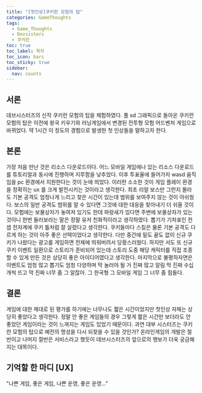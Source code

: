 ```yaml
---
title: "[첫인상]쿠키런 모험의 탑"
categories: GameThoughts
tags:
  - Game_Thoughts
  - Devsisters
  - 쿠키런
toc: true
toc_label: 목차
toc_icon: bars
toc_sticky: true
sidebar:
  nav: counts
---
```

## 서론
데브시스터즈의 신작 쿠키런 모험의 탑을 체험하였다. 풀 sd 그래픽으로 돌아온 쿠키런 모험의 탑은 이전에 왕국 키우기와 러닝게임에서 변경된 전투형 모험 어드벤처 게임으로 바뀌었다. 약 1시간 이 정도의 경험으로 발생한 첫 인상들을 말하고자 한다.

## 본론
가장 처음 만난 것은 리소스 다운로드이다. 어느 모바일 게임에나 있는 리소스 다운로드를 튜토리얼과 동시에 진행하며 지루함을 낮추었다. 이후 투표율에 들어가자 wasd 움직임을 pc 환경에서 지원한다는 것이 눈에 띄었다. 이러한 소소한 것이 게임 플레이 환경을 정확히는 ux 를 크게 발전시키는 것이라고 생각한다. 최초 리얼 보스만 그런지 몰라도 기본 공격도 엄청나게 느리고 찾은 시간이 있는데 범위를 보여주지 않는 것이 아쉬웠다. 보스의 일반 공격도 범위를 알 수 있다면 그것에 대한 대응을 찾아내기 더 쉬울 것이다. 모험에는 보물상자가 놓여져 있기도 한데 파랑새가 있다면 주변에 보물상자가 있는 것이니 한번 둘러보라는 말은 정말 유저 친화적이라고 생각하였다. 뽑기가 기차표인 컨셉 전자계에 쿠키 틀처럼 잘 살렸다고 생각한다. 쿠키들마다 스킬은 물론 기본 공격도 다르게 하는 것이 아주 좋은 선택이었다고 생각한다. 다만 중간에 밑도 끝도 없이 신규 쿠키가 나왔다는 광고를 게임하면 전체에 띄워버려서 당황스러웠다. 하지만 서도 또 신규 쿠키 이벤트 일환으로 스토리가 준비되어 있는데 스토리 도중 해당 캐릭터를 직접 조종할 수 있게 만든 것은 상당히 좋은 아이디어였다고 생각한다. 마지막으로 불평하자면은 이벤트도 엄청 많고 뽑기도 엄청 다양하며 막 눌러야 될 거 진짜 많고 알림 막 진짜 수십 개씩 뜨고 막 진짜 너무 좀 그 알잖아. 그 한국형 그 모바일 게임 그 너무 좀 힘들다.

## 결론
게임에 대한 제대로 된 평가를 하기에는 너무나도 짧은 시간이었지만 첫인상 자체는 상당히 좋았다고 생각한다. 정말 안 좋은 게임들의 경우 그렇게 짧은 시간만 보더라도 안 좋았던 게임이라는 것이 느껴지는 게임도 있었기 때문이다. 과연 대부 시스터즈는 쿠키런 모험의 탑으로 예전의 명성을 다시 되찾을 수 있을 것인가? 온라인게임의 개발은 절반이고 나머지 절반은 서비스라고 했듯이 데브시스터즈의 앞으로의 행보가 더욱 궁금해지는 대목이다.

## 기억할 한 마디 [UX]
"나쁜 게임, 좋은 게임, 나쁜 운영, 좋은 운영..."